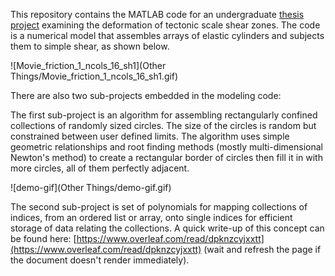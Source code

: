 This repository contains the MATLAB code for an undergraduate [thesis project](https://www.overleaf.com/read/kzsvpynnmtgx) examining the deformation of tectonic scale shear zones. The code is a numerical model that assembles arrays of elastic cylinders and subjects them to simple shear, as shown below.

![Movie_friction_1_ncols_16_sh1](Other Things/Movie_friction_1_ncols_16_sh1.gif)

There are also two sub-projects embedded in the modeling code:

The first sub-project is an algorithm for assembling rectangularly confined collections of randomly sized circles. The size of the circles is random but constrained between user defined limits. The algorithm uses simple geometric relationships and root finding methods (mostly multi-dimensional Newton's method) to create a rectangular border of circles then fill it in with more circles, all of them perfectly adjacent.

![demo-gif](Other Things/demo-gif.gif)

The second sub-project is set of polynomials for mapping collections of indices, from an ordered list or array, onto single indices for efficient storage of data relating the collections. A quick write-up of this concept can be found here: [https://www.overleaf.com/read/dpknzcyjxxtt](https://www.overleaf.com/read/dpknzcyjxxtt) (wait and refresh the page if the document doesn't render immediately).
